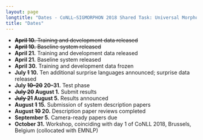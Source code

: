```yaml
---
layout: page
longtitle: "Dates - CoNLL–SIGMORPHON 2018 Shared Task: Universal Morphological Reinflection"
title: "Dates"
---
```


* <del>**April 10.** Training and development data released</del>
* <del>**April 10.** Baseline system released</del>
* **April 21.** Training and development data released
* **April 21.** Baseline system released
* **April 30.** Training and development data frozen
* **July <del>1</del> 10.** Ten additional surprise languages announced; surprise data released
* **July <del>10–20</del> 20–31.** Test phase
* **<del>July 20</del> August 1.** Submit results
* **<del>July 21</del> August 5.** Results announced
* **August <del>1</del> 15.** Submission of system description papers
* **August <del>10</del> 20.** Description paper reviews completed
* **September 5.** Camera-ready papers due
* **October 31.** Workshop, coinciding with day 1 of CoNLL 2018, Brussels, Belgium (collocated with EMNLP)
